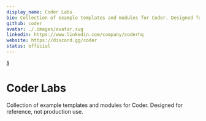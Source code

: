 ```yaml
---
display_name: Coder Labs
bio: Collection of example templates and modules for Coder. Designed for reference, not production use.
github: coder
avatar: ./.images/avatar.svg
linkedin: https://www.linkedin.com/company/coderhq
website: https://discord.gg/coder
status: official
---
```


å

# Coder Labs

Collection of example templates and modules for Coder. Designed for reference, not production use.
